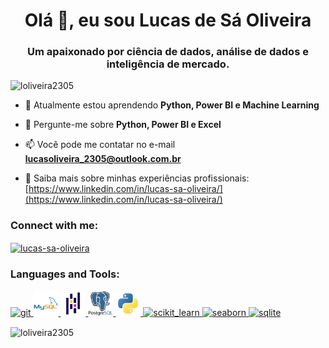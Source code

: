 <h1 align="center">Olá 👋, eu sou Lucas de Sá Oliveira</h1>
<h3 align="center">Um apaixonado por ciência de dados, análise de dados e inteligência de mercado.</h3>

<p align="left"> <img src="https://komarev.com/ghpvc/?username=loliveira2305&label=Profile%20views&color=0e75b6&style=flat" alt="loliveira2305" /> </p>

- 🌱 Atualmente estou aprendendo **Python, Power BI e Machine Learning**

- 💬 Pergunte-me sobre **Python, Power BI e Excel**

- 📫 Você pode me contatar no e-mail **lucasoliveira_2305@outlook.com.br**

- 📄 Saiba mais sobre minhas experiências profissionais: [https://www.linkedin.com/in/lucas-sa-oliveira/](https://www.linkedin.com/in/lucas-sa-oliveira/)

<h3 align="left">Connect with me:</h3>
<p align="left">
<a href="https://linkedin.com/in/lucas-sa-oliveira" target="blank"><img align="center" src="https://raw.githubusercontent.com/rahuldkjain/github-profile-readme-generator/master/src/images/icons/Social/linked-in-alt.svg" alt="lucas-sa-oliveira" height="30" width="40" /></a>
</p>

<h3 align="left">Languages and Tools:</h3>
<p align="left"> <a href="https://git-scm.com/" target="_blank" rel="noreferrer"> <img src="https://www.vectorlogo.zone/logos/git-scm/git-scm-icon.svg" alt="git" width="40" height="40"/> </a> <a href="https://www.mysql.com/" target="_blank" rel="noreferrer"> <img src="https://raw.githubusercontent.com/devicons/devicon/master/icons/mysql/mysql-original-wordmark.svg" alt="mysql" width="40" height="40"/> </a> <a href="https://pandas.pydata.org/" target="_blank" rel="noreferrer"> <img src="https://raw.githubusercontent.com/devicons/devicon/2ae2a900d2f041da66e950e4d48052658d850630/icons/pandas/pandas-original.svg" alt="pandas" width="40" height="40"/> </a> <a href="https://www.postgresql.org" target="_blank" rel="noreferrer"> <img src="https://raw.githubusercontent.com/devicons/devicon/master/icons/postgresql/postgresql-original-wordmark.svg" alt="postgresql" width="40" height="40"/> </a> <a href="https://www.python.org" target="_blank" rel="noreferrer"> <img src="https://raw.githubusercontent.com/devicons/devicon/master/icons/python/python-original.svg" alt="python" width="40" height="40"/> </a> <a href="https://scikit-learn.org/" target="_blank" rel="noreferrer"> <img src="https://upload.wikimedia.org/wikipedia/commons/0/05/Scikit_learn_logo_small.svg" alt="scikit_learn" width="40" height="40"/> </a> <a href="https://seaborn.pydata.org/" target="_blank" rel="noreferrer"> <img src="https://seaborn.pydata.org/_images/logo-mark-lightbg.svg" alt="seaborn" width="40" height="40"/> </a> <a href="https://www.sqlite.org/" target="_blank" rel="noreferrer"> <img src="https://www.vectorlogo.zone/logos/sqlite/sqlite-icon.svg" alt="sqlite" width="40" height="40"/> </a> </p>

<p><img align="center" src="https://github-readme-stats.vercel.app/api/top-langs?username=loliveira2305&show_icons=true&locale=en&layout=compact" alt="loliveira2305" /></p>


<!---
- 👋 Olá, meu nome é Lucas de Sá Oliveira!
- 👀 I’m interested in ...
- 🌱 I’m currently learning ...
- 💞️ I’m looking to collaborate on ...
- 📫 How to reach me ...


LOliveira2305/LOliveira2305 is a ✨ special ✨ repository because its `README.md` (this file) appears on your GitHub profile.
You can click the Preview link to take a look at your changes.
--->
